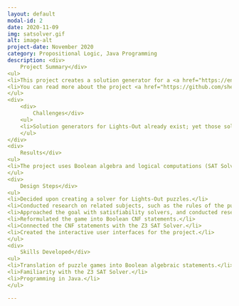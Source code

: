 ```yaml
---
layout: default
modal-id: 2
date: 2020-11-09
img: satsolver.gif
alt: image-alt
project-date: November 2020
category: Propositional Logic, Java Programming
description: <div>
	Project Summary</div>
<ul>
<li>This project creates a solution generator for a <a href="https://en.wikipedia.org/wiki/Lights_Out_(game)"> Lights-Out game </a> of any square size by Boolean satisfiability using the Java Z3 SAT Solver Library.</li>
<li>You can read more about the project <a href="https://github.com/shen02/CS2800Project">here</a>.</li>
</ul>
<div>
	<div>
		Challenges</div>
	<ul>
	<li>Solution generators for Lights-Out already exist; yet those solutions are found using linear algebraic methods.&nbsp;</li>
	</ul>
</div>
<div>
	Results</div>
<ul>
<li>The project uses Boolean algebra and logical computations (SAT Solver) to solve the puzzles, instead.&nbsp;</li>
</ul>
<div>
	Design Steps</div>
<ul>
<li>Decided upon creating a solver for Lights-Out puzzles.</li>
<li>Conducted research on related subjects, such as the rules of the puzzle and the pre-existing solver methods.</li>
<li>Approached the goal with satisfiability solvers, and conducted research accordingly.</li>
<li>Reformulated the game into Boolean CNF statements.</li>
<li>Connected the CNF statements with the Z3 SAT Solver.</li>
<li>Created the interactive user interfaces for the project.</li>
</ul>
<div>
	Skills Developed</div>
<ul>
<li>Translation of puzzle games into Boolean algebraic statements.</li>
<li>Familiarity with the Z3 SAT Solver.</li>
<li>Programming in Java.</li>
</ul>

---
```

